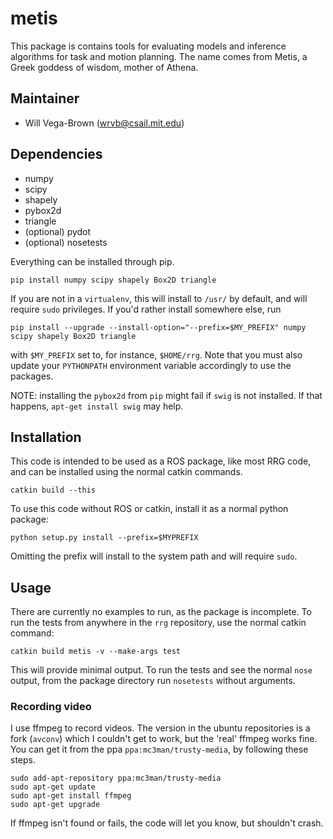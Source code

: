 # metis

This package is contains tools for evaluating models and inference algorithms
for task and motion planning. The name comes from Metis, a Greek goddess of
wisdom, mother of Athena.

## Maintainer
- Will Vega-Brown (wrvb@csail.mit.edu)

## Dependencies
- numpy
- scipy
- shapely
- pybox2d
- triangle
- (optional) pydot
- (optional) nosetests

Everything can be installed through pip.
```
pip install numpy scipy shapely Box2D triangle
```
If you are not in a `virtualenv`, this will install to `/usr/` by default, and
will require `sudo` privileges. If you'd rather install somewhere else, run
```
pip install --upgrade --install-option="--prefix=$MY_PREFIX" numpy scipy shapely Box2D triangle
```
with `$MY_PREFIX` set to, for instance, `$HOME/rrg`. Note that you must also
update your `PYTHONPATH` environment variable accordingly to use the packages.

NOTE: installing the `pybox2d` from `pip` might fail if `swig` is not installed.
If that happens, `apt-get install swig` may help.

## Installation
This code is intended to be used as a ROS package, like most RRG code, and can
be installed using the normal catkin commands.
```
catkin build --this
```

To use this code without ROS or catkin, install it as a normal python package:
```
python setup.py install --prefix=$MYPREFIX
```
Omitting the prefix will install to the system path and will require `sudo`.

## Usage 

There are currently no examples to run, as the package is incomplete. To run the
tests from anywhere in the `rrg` repository, use the normal catkin command:
```
catkin build metis -v --make-args test
```

This will provide minimal output. To run the tests and see the normal `nose`
output, from the package directory run `nosetests` without arguments.

### Recording video
I use ffmpeg to record videos. The version in the ubuntu repositories is a fork
(`avconv`) which I couldn't get to work, but the 'real' ffmpeg works fine. You
can get it from the ppa `ppa:mc3man/trusty-media`, by following these steps.
```
sudo add-apt-repository ppa:mc3man/trusty-media
sudo apt-get update
sudo apt-get install ffmpeg
sudo apt-get upgrade
```
If ffmpeg isn't found or fails, the code will let you know, but shouldn't crash.

